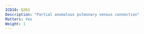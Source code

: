 ```yaml
---
ICD10: Q263
Description: "Partial anomalous pulmonary venous connection"
Matters: Yes
Weight: 1
---
```

